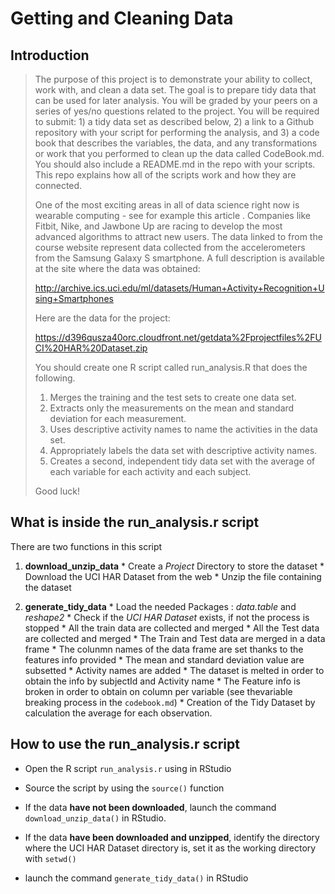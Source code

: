 Getting and Cleaning Data
=====================================



Introduction
--------------------------

> The purpose of this project is to demonstrate your ability to collect, work with, and clean a data set. The goal is to prepare tidy data that can be used for later analysis. You will be graded by your peers on a series of yes/no questions related to the project. You will be required to submit: 1) a tidy data set as described below, 2) a link to a Github repository with your script for performing the analysis, and 3) a code book that describes the variables, the data, and any transformations or work that you performed to clean up the data called CodeBook.md. You should also include a README.md in the repo with your scripts. This repo explains how all of the scripts work and how they are connected.  
> 
> One of the most exciting areas in all of data science right now is wearable computing - see for example this article . Companies like Fitbit, Nike, and Jawbone Up are racing to develop the most advanced algorithms to attract new users. The data linked to from the course website represent data collected from the accelerometers from the Samsung Galaxy S smartphone. A full description is available at the site where the data was obtained: 
> 
> http://archive.ics.uci.edu/ml/datasets/Human+Activity+Recognition+Using+Smartphones 
> 
> Here are the data for the project: 
> 
> https://d396qusza40orc.cloudfront.net/getdata%2Fprojectfiles%2FUCI%20HAR%20Dataset.zip 
> 
> You should create one R script called run_analysis.R that does the following. 
> 
> 1. Merges the training and the test sets to create one data set.
> 2. Extracts only the measurements on the mean and standard deviation for each measurement.
> 3. Uses descriptive activity names to name the activities in the data set.
> 4. Appropriately labels the data set with descriptive activity names.
> 5. Creates a second, independent tidy data set with the average of each variable for each activity and each subject. 
> 
> Good luck!

What is inside the run_analysis.r script
-------------------------------

There are two functions in this script

1. **download_unzip_data** 
       * Create a *Project* Directory to store the dataset
       * Download the UCI HAR Dataset from the web
       * Unzip the file containing the dataset

2. **generate_tidy_data**
       * Load the needed Packages : *data.table* and *reshape2*
       * Check if the *UCI HAR Dataset* exists, if not the process is stopped
       * All the train data are collected and merged
       * All the Test data are collected and merged
       * The Train and Test data are merged in a data frame 
       * The colunmn names of the data frame are set thanks to the features info provided
       * The mean and standard deviation value are subsetted
       * Activity names are added
       * The dataset is melted in order to obtain the info by subjectId and Activity name
       * The Feature info is broken in order to obtain on column per variable (see thevariable breaking process in the `codebook.md`)
       *  Creation of the Tidy Dataset by calculation the average for each observation.



How to use the run_analysis.r script
-------------------------------

* Open the R script `run_analysis.r` using in RStudio
* Source the script by using the `source()` function

* If the data **have not been downloaded**, launch the command `download_unzip_data()` in RStudio.
* If the data **have been downloaded and unzipped**, identify the directory where the UCI HAR Dataset directory is, set it as the working directory with `setwd()` 

* launch the command `generate_tidy_data()` in RStudio




